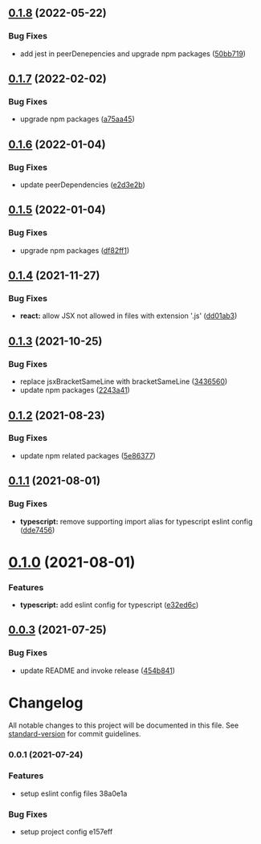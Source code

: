 ## [0.1.8](https://github.com/pjchender/eslint-config-pjchender/compare/v0.1.7...v0.1.8) (2022-05-22)


### Bug Fixes

* add jest in peerDenepencies and upgrade npm packages ([50bb719](https://github.com/pjchender/eslint-config-pjchender/commit/50bb719dfe7e9c75694ce667b21809732a12b3c7))

## [0.1.7](https://github.com/pjchender/eslint-config-pjchender/compare/v0.1.6...v0.1.7) (2022-02-02)


### Bug Fixes

* upgrade npm packages ([a75aa45](https://github.com/pjchender/eslint-config-pjchender/commit/a75aa453c0f832b914e2ee5077c13f2ddc07a8b9))

## [0.1.6](https://github.com/pjchender/eslint-config-pjchender/compare/v0.1.5...v0.1.6) (2022-01-04)


### Bug Fixes

* update peerDependencies ([e2d3e2b](https://github.com/pjchender/eslint-config-pjchender/commit/e2d3e2b96ad721f800879d78709497129962074e))

## [0.1.5](https://github.com/pjchender/eslint-config-pjchender/compare/v0.1.4...v0.1.5) (2022-01-04)


### Bug Fixes

* upgrade npm packages ([df82ff1](https://github.com/pjchender/eslint-config-pjchender/commit/df82ff1557ec2d49558be6df024734b641fa9901))

## [0.1.4](https://github.com/pjchender/eslint-config-pjchender/compare/v0.1.3...v0.1.4) (2021-11-27)


### Bug Fixes

* **react:** allow JSX not allowed in files with extension '.js' ([dd01ab3](https://github.com/pjchender/eslint-config-pjchender/commit/dd01ab3e4246fdab49337f5ac55f6d61baab2020))

## [0.1.3](https://github.com/pjchender/eslint-config-pjchender/compare/v0.1.2...v0.1.3) (2021-10-25)


### Bug Fixes

* replace jsxBracketSameLine with bracketSameLine ([3436560](https://github.com/pjchender/eslint-config-pjchender/commit/3436560c788c7b65f00b0f938d2774f1700cd985))
* update npm packages ([2243a41](https://github.com/pjchender/eslint-config-pjchender/commit/2243a415a5433c22485f2d8c24d1249063a4c7a1))

## [0.1.2](https://github.com/pjchender/eslint-config-pjchender/compare/v0.1.1...v0.1.2) (2021-08-23)


### Bug Fixes

* update npm related packages ([5e86377](https://github.com/pjchender/eslint-config-pjchender/commit/5e86377357f6954543b10a18c24716adb65fada6))

## [0.1.1](https://github.com/pjchender/eslint-config-pjchender/compare/v0.1.0...v0.1.1) (2021-08-01)


### Bug Fixes

* **typescript:** remove supporting import alias for typescript eslint config ([dde7456](https://github.com/pjchender/eslint-config-pjchender/commit/dde74562de2aaaba3ab302548ab66cc5d41434da))

# [0.1.0](https://github.com/pjchender/eslint-config-pjchender/compare/v0.0.3...v0.1.0) (2021-08-01)


### Features

* **typescript:** add eslint config for typescript ([e32ed6c](https://github.com/pjchender/eslint-config-pjchender/commit/e32ed6ca9054deecf7a6bd52c8782bca54a40cc5))

## [0.0.3](https://github.com/pjchender/eslint-config-pjchender/compare/v0.0.2...v0.0.3) (2021-07-25)


### Bug Fixes

* update README and invoke release ([454b841](https://github.com/pjchender/eslint-config-pjchender/commit/454b841010281edb4e803ffd8eadb163febe87e5))

# Changelog

All notable changes to this project will be documented in this file. See [standard-version](https://github.com/conventional-changelog/standard-version) for commit guidelines.

### 0.0.1 (2021-07-24)


### Features

* setup eslint config files 38a0e1a


### Bug Fixes

* setup project config e157eff
